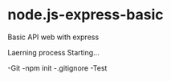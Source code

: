 # node.js-express-basic
Basic API web with express

Laerning process
Starting...

-Git
-npm init
-.gitignore
-Test